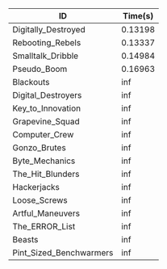 |ID|Time(s)|
|-|-|
|Digitally_Destroyed|0.13198|
|Rebooting_Rebels|0.13337|
|Smalltalk_Dribble|0.14984|
|Pseudo_Boom|0.16963|
|Blackouts|inf|
|Digital_Destroyers|inf|
|Key_to_Innovation|inf|
|Grapevine_Squad|inf|
|Computer_Crew|inf|
|Gonzo_Brutes|inf|
|Byte_Mechanics|inf|
|The_Hit_Blunders|inf|
|Hackerjacks|inf|
|Loose_Screws|inf|
|Artful_Maneuvers|inf|
|The_ERROR_List|inf|
|Beasts|inf|
|Pint_Sized_Benchwarmers|inf|
